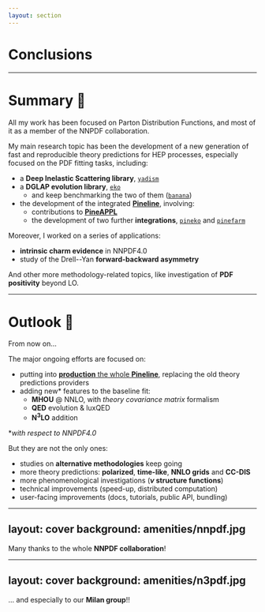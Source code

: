 ```yaml
---
layout: section
---
```


# Conclusions

---

# Summary 📜

All my work has been focused on Parton Distribution Functions, and most of it as
a member of the NNPDF collaboration.

<div m="y-8"/>

My main research topic has been the development of a new generation of fast and
reproducible theory predictions for HEP processes, especially focused on the PDF
fitting tasks, including:
- a <b>Deep Inelastic Scattering library</b>, [`yadism`](https://github.com/NNPDF/yadism)
- a <b>DGLAP evolution library</b>, [`eko`](https://github.com/NNPDF/eko)
  - and keep benchmarking the two of them ([`banana`](https://github.com/N3PDF/banana))
- the development of the integrated [<b>Pineline</b>](https://github.com/NNPDF/pineline), involving:
  - contributions to [**PineAPPL**](https://github.com/NNPDF/pineappl)
  - the development of two further **integrations**,
      [`pineko`](https://github.com/NNPDF/pineko) and
      [`pinefarm`](https://github.com/NNPDF/pinefarm)

<div m="y-8"/>

Moreover, I worked on a series of applications:
- <b>intrinsic charm evidence</b> in NNPDF4.0
- study of the Drell--Yan <b>forward-backward asymmetry</b> 

<div m="y-8"/>

And other more methodology-related topics, like investigation of <b>PDF
positivity</b> beyond LO.

<style>
  code {
    @apply !p-y-0
  }
</style>

---

# Outlook 🔭

From now on...

The major ongoing efforts are focused on:

- putting into [<b>production</b> the whole
  <b>Pineline</b>](https://nnpdf.github.io/pineline/), replacing the old theory
  predictions providers
- adding new* features to the baseline fit:
  - <b>MHOU</b> @ NNLO, with *theory covariance matrix* formalism <cite-arxiv aref="1906.10698" right="0" class="relative"/>
  - <b>QED</b> evolution & luxQED
  - <b>N$^3$LO</b> addition

<p text="!xs">
  *<em>with respect to NNPDF4.0</em>
</p>

<div m="y-12"/>

But they are not the only ones:

- studies on **alternative methodologies** keep going
- more theory predictions: **polarized**, **time-like**, **NNLO grids** and **CC-DIS**
- more phenomenological investigations (**$\nu$ structure functions**)
- technical improvements (speed-up, distributed computation)
- user-facing improvements (docs, tutorials, public API, bundling)

---
layout: cover
background: amenities/nnpdf.jpg
---

<div class="flex justify-end items-end" h="full">
  <text-baloon p="4">
    <p m="!0">
      Many thanks to the whole <strong>NNPDF collaboration</strong>!
    </p>
  </text-baloon>
</div>

---
layout: cover
background: amenities/n3pdf.jpg
---

<div class="flex justify-begin items-begin">
  <text-baloon p="4">
    <p m="!0">
      ... and especially to our <b>Milan group</b>!!
    </p>
  </text-baloon>
</div>
